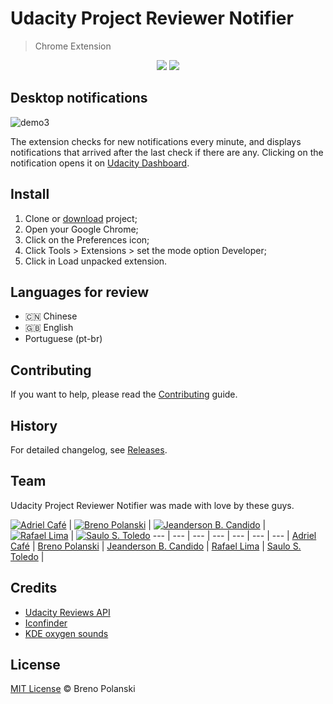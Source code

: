 # Udacity Project Reviewer Notifier

> Chrome Extension

<p align="center">
	<img src="https://raw.githubusercontent.com/brenopolanski/notifier-for-udacity-reviewer-chrome/master/demo1.png" />
	<img src="https://raw.githubusercontent.com/brenopolanski/notifier-for-udacity-reviewer-chrome/master/demo2.png" />
</p>

## Desktop notifications

![demo3](https://raw.githubusercontent.com/brenopolanski/notifier-for-udacity-reviewer-chrome/master/demo3.png)

The extension checks for new notifications every minute, and displays notifications that arrived after the last check if there are any. Clicking on the notification opens it on [Udacity Dashboard](https://review.udacity.com/#!/submissions/dashboard).

## Install

1. Clone or [download](https://github.com/brenopolanski/notifier-for-udacity-reviewer-chrome/archive/master.zip) project;
2. Open your Google Chrome;
3. Click on the Preferences icon;
4. Click Tools > Extensions > set the mode option Developer;
5. Click in Load unpacked extension.

## Languages for review

* :cn: Chinese
* :uk: English
* Portuguese (pt-br)

## Contributing

If you want to help, please read the [Contributing](https://github.com/brenopolanski/notifier-for-udacity-reviewer-chrome/blob/master/CONTRIBUTING.md) guide.

## History

For detailed changelog, see [Releases](https://github.com/brenopolanski/notifier-for-udacity-reviewer-chrome/releases).

## Team

Udacity Project Reviewer Notifier was made with love by these guys.

[![Adriel Café](https://avatars0.githubusercontent.com/u/2512298?v=3&s=70)](https://github.com/adrielcafe) | [![Breno Polanski](https://avatars1.githubusercontent.com/u/1894191?v=3&s=70)](https://github.com/brenopolanski) | [![Jeanderson B. Candido](https://avatars3.githubusercontent.com/u/2225536?v=3&s=70)](https://github.com/jeandersonbc) | [![Rafael Lima](https://avatars3.githubusercontent.com/u/7543763?v=3&s=70)](https://github.com/raafaelima) | [![Saulo S. Toledo](https://avatars2.githubusercontent.com/u/5031156?v=3&s=70)](https://github.com/saulotoledo) 
--- | --- | --- | --- | --- | --- | --- |
[Adriel Café](https://github.com/adrielcafe) | [Breno Polanski](https://github.com/brenopolanski) | [Jeanderson B. Candido](https://github.com/jeandersonbc) | [Rafael Lima](https://github.com/raafaelima) | [Saulo S. Toledo](https://github.com/saulotoledo) |

## Credits

* [Udacity Reviews API](https://review.udacity.com/api-doc/index.html)
* [Iconfinder](https://www.iconfinder.com/)
* [KDE oxygen sounds](https://github.com/KDE/oxygen/tree/master/sounds)

## License

[MIT License](http://brenopolanski.mit-license.org/) © Breno Polanski
